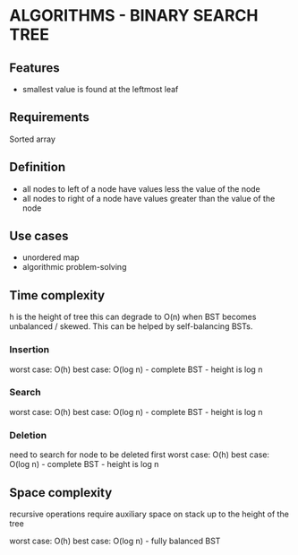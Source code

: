 # ALGORITHMS - BINARY SEARCH TREE

## Features
- smallest value is found at the leftmost leaf

## Requirements
Sorted array

## Definition
- all nodes to left of a node have values less the value of the node
- all nodes to right of a node have values greater than the value of the
node

## Use cases
- unordered map
- algorithmic problem-solving

## Time complexity
h is the height of tree
this can degrade to O(n) when BST becomes unbalanced / skewed.
This can be helped by self-balancing BSTs.

### Insertion
worst case: O(h) 
best case: O(log n) - complete BST - height is log n

### Search
worst case: O(h) 
best case: O(log n) - complete BST - height is log n

### Deletion
need to search for node to be deleted first
worst case: O(h) 
best case: O(log n) - complete BST - height is log n

## Space complexity
recursive operations require auxiliary space on stack up to the height of the tree

worst case: O(h)
best case: O(log n) - fully balanced BST